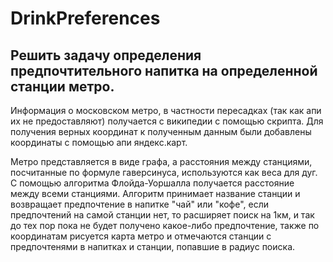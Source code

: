 # DrinkPreferences
## Решить задачу определения предпочтительного напитка на определенной станции метро.
Информация о московском метро, в частности пересадках (так как апи их не предоставляют) получается с википедии с помощью скрипта. Для получения верных координат к полученным данным были добавлены координаты с помощью апи яндекс.карт.

Метро представляется в виде графа, а расстояния между станциями, посчитанные по формуле гаверсинуса, используются как веса для дуг. С помощью алгоритма Флойда-Уоршалла получается расстояние между всеми станциями. Алгоритм принимает название станции и возвращает предпочтение в напитке "чай" или "кофе", если предпочтений на самой станции нет, то расширяет поиск на 1км, и так до тех пор пока не будет получено какое-либо предпочтение, также по координатам рисуется карта метро и отмечаются станции с предпочтенями в напитках и станции, попавшие в радиус поиска.
